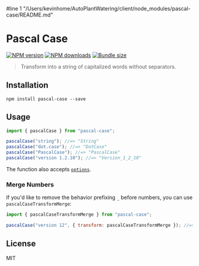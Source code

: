 #line 1 "/Users/kevinhome/AutoPlantWatering/client/node_modules/pascal-case/README.md"
# Pascal Case

[![NPM version][npm-image]][npm-url]
[![NPM downloads][downloads-image]][downloads-url]
[![Bundle size][bundlephobia-image]][bundlephobia-url]

> Transform into a string of capitalized words without separators.

## Installation

```
npm install pascal-case --save
```

## Usage

```js
import { pascalCase } from "pascal-case";

pascalCase("string"); //=> "String"
pascalCase("dot.case"); //=> "DotCase"
pascalCase("PascalCase"); //=> "PascalCase"
pascalCase("version 1.2.10"); //=> "Version_1_2_10"
```

The function also accepts [`options`](https://github.com/blakeembrey/change-case#options).

### Merge Numbers

If you'd like to remove the behavior prefixing `_` before numbers, you can use `pascalCaseTransformMerge`:

```js
import { pascalCaseTransformMerge } from "pascal-case";

pascalCase("version 12", { transform: pascalCaseTransformMerge }); //=> "Version12"
```

## License

MIT

[npm-image]: https://img.shields.io/npm/v/pascal-case.svg?style=flat
[npm-url]: https://npmjs.org/package/pascal-case
[downloads-image]: https://img.shields.io/npm/dm/pascal-case.svg?style=flat
[downloads-url]: https://npmjs.org/package/pascal-case
[bundlephobia-image]: https://img.shields.io/bundlephobia/minzip/pascal-case.svg
[bundlephobia-url]: https://bundlephobia.com/result?p=pascal-case
